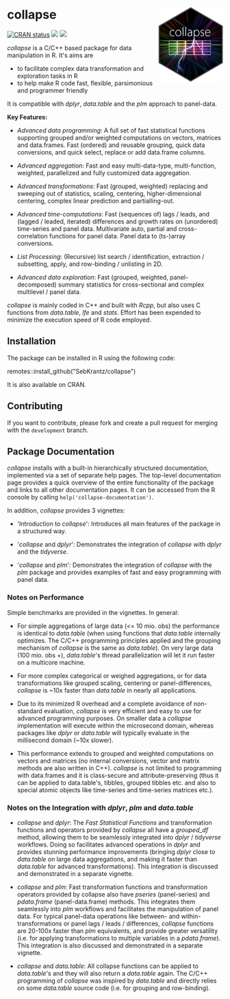 # collapse <img src='inst/figures/collapse logo small.png' width="150px" align="right" />

<!-- badges: start -->
[![CRAN status](https://www.r-pkg.org/badges/version/collapse)](https://cran.r-project.org/package=collapse)
![](http://cranlogs.r-pkg.org/badges/collapse?color=orange)
![](http://cranlogs.r-pkg.org/badges/grand-total/collapse?color=brightgreen)
<!-- badges: end -->

*collapse* is a C/C++ based package for data manipulation in R. It's aims are

* to facilitate complex data transformation and exploration tasks in R
* to help make R code fast, flexible, parsimonious and programmer friendly 

It is compatible with *dplyr*, *data.table* and the *plm* approach to panel-data.

**Key Features:**

*  *Advanced data programming*: A full set of fast statistical functions supporting grouped and/or weighted computations on vectors, matrices and data.frames. Fast (ordered) and reusable grouping, quick data conversions, and quick select, replace or add data.frame columns. 

*  *Advanced aggregation*: Fast and easy multi-data-type, multi-function, weighted, parallelized and fully customized data aggregation. 

*  *Advanced transformations*: Fast (grouped, weighted) replacing and sweeping out of statistics, scaling, centering, higher-dimensional centering, complex linear prediction and partialling-out. 

*  *Advanced time-computations*: Fast (sequences of) lags / leads, and (lagged / leaded, iterated) differences and growth rates on (unordered) time-series and panel data. Multivariate auto, partial and cross-correlation functions for panel data. Panel data to (ts-)array conversions. 

*  *List Processing*: (Recursive) list search / identification, extraction / subsetting, apply, and row-binding / unlisting in 2D. 

* *Advanced data exploration*: Fast (grouped, weighted, panel-decomposed) summary statistics for cross-sectional and complex multilevel / panel data. 

*collapse* is mainly coded in C++ and built with *Rcpp*, but also uses C functions from *data.table*, *lfe* and *stats*. Effort has been expended to minimize the 
execution speed of R code employed. 

## Installation

The package can be installed in R using the following code:

remotes::install_github("SebKrantz/collapse")

It is also available on CRAN. 

## Contributing

If you want to contribute, please fork and create a pull request for merging with the `development` branch.

## Package Documentation
*collapse* installs with a built-in hierarchically structured documentation, implemented via a set of separate help pages. The top-level documentation page provides a quick overview of the entire functionality of the package and links to all other documentation pages. It can be accessed from the R console by calling `help('collapse-documentation')`. 

In addition, *collapse* provides 3 vignettes:

* 'Introduction to *collapse*': Introduces all main features of the package in a structured way.

* '*collapse* and *dplyr*': Demonstrates the integration of *collapse* with *dplyr* and the *tidyverse*.

* '*collapse* and *plm*': Demonstrates the integration of *collapse* with the *plm* package and provides examples of fast and easy programming with panel data. 

### Notes on Performance 
Simple benchmarks are provided in the vignettes. In general:

* For simple aggregations of large data (<= 10 mio. obs) the performance is identical to *data.table* (when using functions that *data.table* internally optimizes. The C/C++ programming principles applied and the grouping mechanism of *collapse* is the same as *data.table*). On very large data (100 mio. obs +), *data.table*'s thread parallelization will let it run faster on a multicore machine. 

* For more complex categorical or weighed aggregations, or for data transformations like grouped scaling, centering or panel-differences, *collapse* is ~10x faster than *data.table* in nearly all applications. 

* Due to its minimized R overhead and a complete avoidance of non-standard evaluation, *collapse* is very efficient and easy to use for advanced programming purposes. On smaller data a *collapse* implementation will execute within the microsecond domain, whereas packages like *dplyr* or *data.table* will typically evaluate in the millisecond domain (~10x slower).

* This performance extends to grouped and weighted computations on vectors and matrices (no internal conversions, vector and matrix methods are also written in C++). *collapse* is not limited to programming with data.frames and it is class-secure and attribute-preserving (thus it can be applied to data.table's, tibbles, grouped tibbles etc. and also to special atomic objects like time-series and time-series matrices etc.).

### Notes on the Integration with *dplyr*, *plm* and *data.table* 

* *collapse* and *dplyr*: The *Fast Statistical Functions* and transformation functions and operators provided by *collapse* all have a *grouped_df* method, allowing them to be seamlessly integrated into *dplyr* / *tidyverse* workflows. Doing so facilitates advanced operations in *dplyr* and provides stunning performance improvements (bringing *dplyr* close to *data.table* on large data aggregations, and making it faster than *data.table* for advanced transformations). This integration is discussed and demonstrated in a separate vignette. 

* *collapse* and *plm*: Fast transformation functions and transformation operators provided by collapse also have *pseries* (panel-series) and *pdata.frame* (panel-data.frame) methods. This integrates them seamlessly into *plm* workflows and facilitates the manipulation of panel data. For typical panel-data operations like between- and within-transformations or panel lags / leads / differences, *collapse* functions are 20-100x faster than *plm* equivalents, and provide greater versatility (i.e. for applying transformations to multiple variables in a *pdata.frame*). This integration is also discussed and demonstrated in a separate vignette. 

* *collapse* and *data.table*: All collapse functions can be applied to *data.table*'s and they will also return a *data.table* again. The C/C++ programming of *collapse* was inspired by *data.table* and directly relies on some *data.table* source code (i.e. for grouping and row-binding). 


